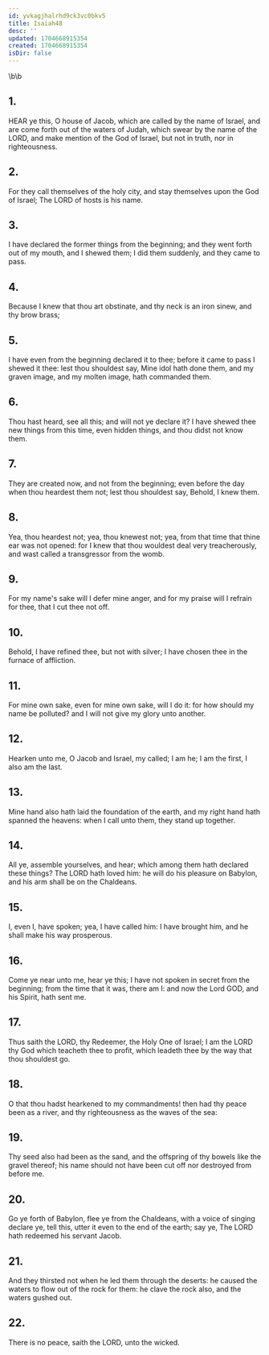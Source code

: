 ```yaml
---
id: yvkagjhalrhd9ck3vc0bkv5
title: Isaiah48
desc: ''
updated: 1704668915354
created: 1704668915354
isDir: false
---
```

\b\b
## 1.
HEAR ye this, O house of Jacob, which are called by the name of Israel, and are come forth out of the waters of Judah, which swear by the name of the LORD, and make mention of the God of Israel, but not in truth, nor in righteousness.
## 2.
For they call themselves of the holy city, and stay themselves upon the God of Israel; The LORD of hosts is his name.
## 3.
I have declared the former things from the beginning; and they went forth out of my mouth, and I shewed them; I did them suddenly, and they came to pass.
## 4.
Because I knew that thou art obstinate, and thy neck is an iron sinew, and thy brow brass;
## 5.
I have even from the beginning declared it to thee; before it came to pass I shewed it thee: lest thou shouldest say, Mine idol hath done them, and my graven image, and my molten image, hath commanded them.
## 6.
Thou hast heard, see all this; and will not ye declare it?  I have shewed thee new things from this time, even hidden things, and thou didst not know them.
## 7.
They are created now, and not from the beginning; even before the day when thou heardest them not; lest thou shouldest say, Behold, I knew them.
## 8.
Yea, thou heardest not; yea, thou knewest not; yea, from that time that thine ear was not opened: for I knew that thou wouldest deal very treacherously, and wast called a transgressor from the womb.
## 9.
For my name's sake will I defer mine anger, and for my praise will I refrain for thee, that I cut thee not off.
## 10.
Behold, I have refined thee, but not with silver; I have chosen thee in the furnace of affliction.
## 11.
For mine own sake, even for mine own sake, will I do it: for how should my name be polluted?  and I will not give my glory unto another.
## 12.
Hearken unto me, O Jacob and Israel, my called; I am he; I am the first, I also am the last.
## 13.
Mine hand also hath laid the foundation of the earth, and my right hand hath spanned the heavens: when I call unto them, they stand up together.
## 14.
All ye, assemble yourselves, and hear; which among them hath declared these things?  The LORD hath loved him: he will do his pleasure on Babylon, and his arm shall be on the Chaldeans.
## 15.
I, even I, have spoken; yea, I have called him: I have brought him, and he shall make his way prosperous.
## 16.
Come ye near unto me, hear ye this; I have not spoken in secret from the beginning; from the time that it was, there am I: and now the Lord GOD, and his Spirit, hath sent me.
## 17.
Thus saith the LORD, thy Redeemer, the Holy One of Israel; I am the LORD thy God which teacheth thee to profit, which leadeth thee by the way that thou shouldest go.
## 18.
O that thou hadst hearkened to my commandments!  then had thy peace been as a river, and thy righteousness as the waves of the sea:
## 19.
Thy seed also had been as the sand, and the offspring of thy bowels like the gravel thereof; his name should not have been cut off nor destroyed from before me.
## 20.
Go ye forth of Babylon, flee ye from the Chaldeans, with a voice of singing declare ye, tell this, utter it even to the end of the earth; say ye, The LORD hath redeemed his servant Jacob.
## 21.
And they thirsted not when he led them through the deserts: he caused the waters to flow out of the rock for them: he clave the rock also, and the waters gushed out.
## 22.
There is no peace, saith the LORD, unto the wicked.
